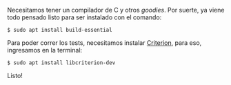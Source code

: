 Necesitamos tener un compilador de C y otros *goodies*. Por suerte, ya viene todo pensado listo para ser instalado con el comando:

```shell
$ sudo apt install build-essential
```

Para poder correr los tests, necesitamos instalar [Criterion](https://github.com/Snaipe/Criterion), para eso, ingresamos en la terminal:

```shell
$ sudo apt install libcriterion-dev
```

Listo!


